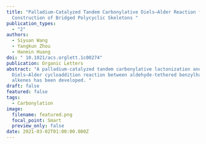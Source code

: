 ```yaml
---
title: "Palladium-Catalyzed Tandem Carbonylative Diels–Alder Reaction for
  Construction of Bridged Polycyclic Skeletons "
publication_types:
  - "2"
authors:
  - Siyuan Wang
  - Yangkun Zhou
  - Hanmin Huang
doi: " 10.1021/acs.orglett.1c00274"
publication: Organic Letters
abstract: "A palladium-catalyzed tandem carbonylative lactonization and
  Diels–Alder cycloaddition reaction between aldehyde-tethered benzylhalides and
  alkenes has been developed. "
draft: false
featured: false
tags:
  - Carbonylation
image:
  filename: featured.png
  focal_point: Smart
  preview_only: false
date: 2021-03-02T01:00:00.000Z
---
```

